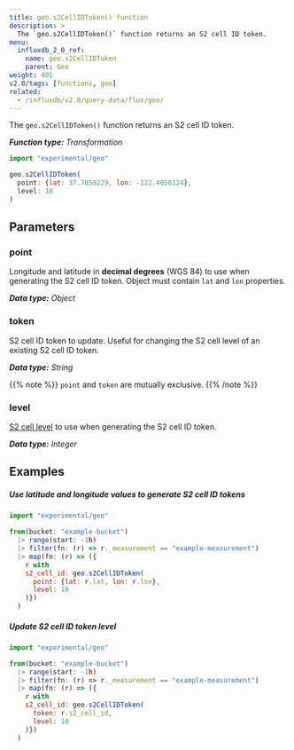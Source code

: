 ```yaml
---
title: geo.s2CellIDToken() function
description: >
  The `geo.s2CellIDToken()` function returns an S2 cell ID token.
menu:
  influxdb_2_0_ref:
    name: geo.s2CellIDToken
    parent: Geo
weight: 401
v2.0/tags: [functions, geo]
related:
  - /influxdb/v2.0/query-data/flux/geo/
---
```


The `geo.s2CellIDToken()` function returns an S2 cell ID token.

_**Function type:** Transformation_

```js
import "experimental/geo"

geo.s2CellIDToken(
  point: {lat: 37.7858229, lon: -122.4058124},
  level: 10
)
```

## Parameters

### point
Longitude and latitude in **decimal degrees** (WGS 84) to use when generating
the S2 cell ID token.
Object must contain `lat` and `lon` properties.

_**Data type:** Object_

### token
S2 cell ID token to update.
Useful for changing the S2 cell level of an existing S2 cell ID token.

_**Data type:** String_

{{% note %}}
`point` and `token` are mutually exclusive.
{{% /note %}}

### level
[S2 cell level](https://s2geometry.io/resources/s2cell_statistics.html) to use
when generating the S2 cell ID token.

_**Data type:** Integer_

## Examples

##### Use latitude and longitude values to generate S2 cell ID tokens
```js
import "experimental/geo"

from(bucket: "example-bucket")
  |> range(start: -1h)
  |> filter(fn: (r) => r._measurement == "example-measurement")
  |> map(fn: (r) => ({
    r with
    s2_cell_id: geo.s2CellIDToken(
      point: {lat: r.lat, lon: r.lon},
      level: 10
    )})
  )
```

##### Update S2 cell ID token level
```js
import "experimental/geo"

from(bucket: "example-bucket")
  |> range(start: -1h)
  |> filter(fn: (r) => r._measurement == "example-measurement")
  |> map(fn: (r) => ({
    r with
    s2_cell_id: geo.s2CellIDToken(
      token: r.s2_cell_id,
      level: 10
    )})
  )
```
